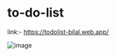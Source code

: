 # to-do-list
link:-
      https://todolist-bilal.web.app/
      
![image](https://user-images.githubusercontent.com/94046237/195673952-031033c1-9fc3-4aa6-86c4-9c9bf5a450ee.png)
